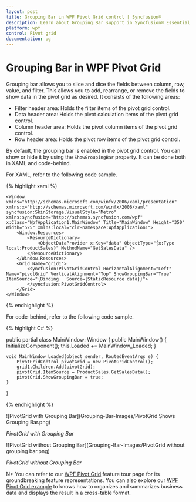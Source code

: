 ```yaml
---
layout: post
title: Grouping Bar in WPF Pivot Grid control | Syncfusion®
description: Learn about Grouping Bar support in Syncfusion® Essential Studio® WPF Pivot Grid control, its elements and more.
platform: wpf
control: Pivot grid
documentation: ug
---
```


# Grouping Bar in WPF Pivot Grid

Grouping bar allows you to slice and dice the fields between column, row, value, and filter. This allows you to add, rearrange, or remove the fields to show data in the pivot grid as desired. It consists of the following areas:

* Filter header area: Holds the filter items of the pivot grid control.
* Data header area: Holds the pivot calculation items of the pivot grid control.
* Column header area: Holds the pivot column items of the pivot grid control.
* Row header area: Holds the pivot row items of the pivot grid control.

By default, the grouping bar is enabled in the pivot grid control. You can show or hide it by using the `ShowGroupingBar` property. It can be done both in XAML and code-behind.

For XAML, refer to the following code sample.

{% highlight xaml %}

    <Window xmlns="http://schemas.microsoft.com/winfx/2006/xaml/presentation" xmlns:x="http://schemas.microsoft.com/winfx/2006/xaml" syncfusion:SkinStorage.VisualStyle="Metro" xmlns:syncfusion="http://schemas.syncfusion.com/wpf" x:Class="WpfApplication1.MainWindow" Title="MainWindow" Height="350" Width="525" xmlns:local="clr-namespace:WpfApplication1">
        <Window.Resources>
            <ResourceDictionary>
                <ObjectDataProvider x:Key="data" ObjectType="{x:Type local:ProductSales}" MethodName="GetSalesData" />
            </ResourceDictionary>
        </Window.Resources>
        <Grid Name="grid1">
            <syncfusion:PivotGridControl HorizontalAlignment="Left" Name="pivotGrid" VerticalAlignment="Top" ShowGroupingBar="True" ItemSource="{Binding   Source={StaticResource data}}">
            </syncfusion:PivotGridControl>
        </Grid>
    </Window>

{% endhighlight %}

For code-behind, refer to the following code sample.

{% highlight C# %}

public partial class MainWindow: Window {
    public MainWindow() {
        InitializeComponent();
        this.Loaded += MainWindow_Loaded;
    }

    void MainWindow_Loaded(object sender, RoutedEventArgs e) {
        PivotGridControl pivotGrid = new PivotGridControl();
        grid1.Children.Add(pivotGrid);
        pivotGrid.ItemSource = ProductSales.GetSalesData();
        pivotGrid.ShowGroupingBar = true;
    }
}

{% endhighlight %}

![PivotGrid with Grouping Bar](Grouping-Bar-Images/PivotGrid Shows Grouping Bar.png)

_PivotGrid with Grouping Bar_

![PivotGrid without Grouping Bar](Grouping-Bar-Images/PivotGrid without grouping bar.png)

_PivotGrid without Grouping Bar_

N> You can refer to our [WPF Pivot Grid](https://www.syncfusion.com/wpf-controls/pivot-grid) feature tour page for its groundbreaking feature representations. You can also explore our [WPF Pivot Grid example](https://github.com/syncfusion/wpf-demos) to knows how to organizes and summarizes business data and displays the result in a cross-table format.